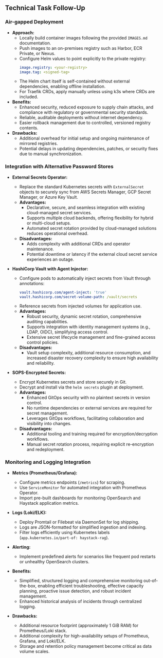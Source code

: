 ## Technical Task Follow-Up

### Air-gapped Deployment
- **Approach:**
  - Locally build container images following the provided `IMAGES.md` documentation.
  - Push images to an on-premises registry such as Harbor, ECR Private, or Nexus.
  - Configure Helm values to point explicitly to the private registry:
    ```yaml
    image.registry: <your-registry>
    image.tag: <signed-tag>
    ```
  - The Helm chart itself is self-contained without external dependencies, enabling offline installation.
  - For Traefik CRDs, apply manually unless using k3s where CRDs are included.
- **Benefits:**
  - Enhanced security, reduced exposure to supply chain attacks, and compliance with regulatory or governmental security standards.
  - Reliable, auditable deployments without internet dependency.
  - Easier rollback management due to controlled, versioned registry contents.
- **Drawbacks:**
  - Additional overhead for initial setup and ongoing maintenance of mirrored registries.
  - Potential delays in updating dependencies, patches, or security fixes due to manual synchronization.

### Integration with Alternative Password Stores
- **External Secrets Operator:**
  - Replace the standard Kubernetes secrets with `ExternalSecret` objects to securely sync from AWS Secrets Manager, GCP Secret Manager, or Azure Key Vault.
  - **Advantages:**
    - Declarative, secure, and seamless integration with existing cloud-managed secret services.
    - Supports multiple cloud backends, offering flexibility for hybrid or multi-cloud setups.
    - Automated secret rotation provided by cloud-managed solutions reduces operational overhead.
  - **Disadvantages:**
    - Adds complexity with additional CRDs and operator maintenance.
    - Potential downtime or latency if the external cloud secret service experiences an outage.

- **HashiCorp Vault with Agent Injector:**
  - Configure pods to automatically inject secrets from Vault through annotations:
    ```yaml
    vault.hashicorp.com/agent-inject: 'true'
    vault.hashicorp.com/secret-volume-path: /vault/secrets
    ```
  - Reference secrets from injected volumes for application use.
  - **Advantages:**
    - Robust security, dynamic secret rotation, comprehensive auditing capabilities.
    - Supports integration with identity management systems (e.g., LDAP, OIDC), simplifying access control.
    - Extensive secret lifecycle management and fine-grained access control policies.
  - **Disadvantages:**
    - Vault setup complexity, additional resource consumption, and increased disaster recovery complexity to ensure high availability and reliability.

- **SOPS-Encrypted Secrets:**
  - Encrypt Kubernetes secrets and store securely in Git.
  - Decrypt and install via the `helm secrets` plugin at deployment.
  - **Advantages:**
    - Enhanced GitOps security with no plaintext secrets in version control.
    - No runtime dependencies or external services are required for secret management.
    - Leverages GitOps workflows, facilitating collaboration and visibility into changes.
  - **Disadvantages:**
    - Additional tooling and training required for encryption/decryption workflows.
    - Manual secret rotation process, requiring explicit re-encryption and redeployment.

### Monitoring and Logging Integration
- **Metrics (Prometheus/Grafana):**
  - Configure metrics endpoints (`/metrics`) for scraping.
  - Use `ServiceMonitor` for automated integration with Prometheus Operator.
  - Import pre-built dashboards for monitoring OpenSearch and Haystack application metrics.
  
- **Logs (Loki/ELK):**
  - Deploy Promtail or Filebeat via DaemonSet for log shipping.
  - Logs are JSON-formatted for simplified ingestion and indexing.
  - Filter logs efficiently using Kubernetes labels (`app.kubernetes.io/part-of: haystack-rag`).

- **Alerting:**
  - Implement predefined alerts for scenarios like frequent pod restarts or unhealthy OpenSearch clusters.

- **Benefits:**
  - Simplified, structured logging and comprehensive monitoring out-of-the-box, enabling efficient troubleshooting, effective capacity planning, proactive issue detection, and robust incident management.
  - Enhanced historical analysis of incidents through centralized logging.
- **Drawbacks:**
  - Additional resource footprint (approximately 1 GiB RAM) for Prometheus/Loki stack.
  - Additional complexity for high-availability setups of Prometheus, Grafana, and Loki/ELK.
  - Storage and retention policy management become critical as data volume scales.

